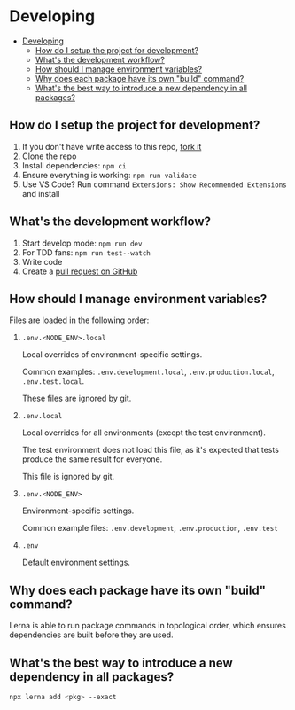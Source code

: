 # Developing

<!-- START doctoc generated TOC please keep comment here to allow auto update -->
<!-- DON'T EDIT THIS SECTION, INSTEAD RE-RUN doctoc TO UPDATE -->

- [Developing](#developing)
  - [How do I setup the project for development?](#how-do-i-setup-the-project-for-development)
  - [What's the development workflow?](#whats-the-development-workflow)
  - [How should I manage environment variables?](#how-should-i-manage-environment-variables)
  - [Why does each package have its own "build" command?](#why-does-each-package-have-its-own-build-command)
  - [What's the best way to introduce a new dependency in all packages?](#whats-the-best-way-to-introduce-a-new-dependency-in-all-packages)

<!-- END doctoc generated TOC please keep comment here to allow auto update -->

## How do I setup the project for development?

1. If you don't have write access to this repo, [fork it](https://github.com/iamturns/iamturns.com-next/fork)
1. Clone the repo
1. Install dependencies: `npm ci`
1. Ensure everything is working: `npm run validate`
1. Use VS Code? Run command `Extensions: Show Recommended Extensions` and install

## What's the development workflow?

1. Start develop mode: `npm run dev`
1. For TDD fans: `npm run test--watch`
1. Write code
1. Create a [pull request on GitHub](https://github.com/iamturns/iamturns.com-next/pulls)

## How should I manage environment variables?

Files are loaded in the following order:

1. `.env.<NODE_ENV>.local`

   Local overrides of environment-specific settings.

   Common examples: `.env.development.local`, `.env.production.local`, `.env.test.local`.

   These files are ignored by git.

2. `.env.local`

   Local overrides for all environments (except the test environment).

   The test environment does not load this file, as it's expected that tests produce the same result for everyone.

   This file is ignored by git.

3. `.env.<NODE_ENV>`

   Environment-specific settings.

   Common example files: `.env.development`, `.env.production`, `.env.test`

4. `.env`

   Default environment settings.

## Why does each package have its own "build" command?

Lerna is able to run package commands in topological order, which ensures dependencies are built before they are used.

## What's the best way to introduce a new dependency in all packages?

```bash
npx lerna add <pkg> --exact
```
